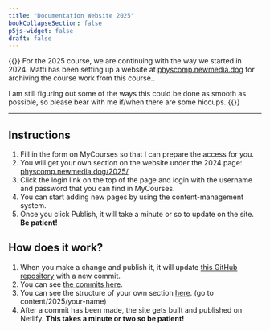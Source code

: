 ```yaml
---
title: "Documentation Website 2025"
bookCollapseSection: false
p5js-widget: false
draft: false
---
```


{{<hint info>}}
For the 2025 course, we are continuing with the way we started in 2024. Matti has been setting up a website at [physcomp.newmedia.dog](https://physcomp.newmedia.dog/) for archiving the course work from this course..

I am still figuring out some of the ways this could be done as smooth as possible, so please bear with me if/when there are some hiccups.
{{</hint>}}

--- 

## Instructions

1. Fill in the form on MyCourses so that I can prepare the access for you.
2. You will get your own section on the website under the 2024 page: [physcomp.newmedia.dog/2025/](https://physcomp.newmedia.dog/2025/)
3. Click the login link on the top of the page and login with the username and password that you can find in MyCourses.
4. You can start adding new pages by using the content-management system.
5. Once you click Publish, it will take a minute or so to update on the site. **Be patient!**

## How does it work?

1. When you make a change and publish it, it will update [this GitHub repository](https://github.com/aaltonewmedia/physcomp.newmedia.dog) with a new commit.
2. You can see [the commits here](https://github.com/aaltonewmedia/physcomp.newmedia.dog/commits/main/).
3. You can see the structure of your own section [here](https://github.com/aaltonewmedia/physcomp.newmedia.dog). (go to content/2025/your-name)
4. After a commit has been made, the site gets built and published on Netlify. **This takes a minute or two so be patient!**